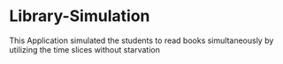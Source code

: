 # Library-Simulation
This Application simulated the students to read books simultaneously by utilizing the time slices without starvation
